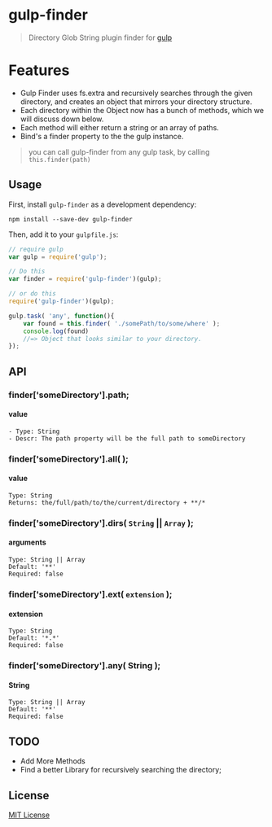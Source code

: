 <!-- (PLUGIN AUTHOR: Please read [Plugin README conventions](https://github.com/wearefractal/gulp/wiki/Plugin-README-Conventions), then delete this line) -->

# gulp-finder
<!-- [![NPM version][npm-image]][npm-url] [![Build Status][travis-image]][travis-url]  [![Coverage Status][coveralls-image]][coveralls-url] [![Dependency Status][depstat-image]][depstat-url] -->

> Directory Glob String plugin finder for [gulp](https://github.com/wearefractal/gulp)


# Features

- Gulp Finder uses fs.extra and recursively searches through the given directory, and creates an object that mirrors your directory structure.
- Each directory within the Object now has a bunch of methods, which we will discuss down below.
- Each method will either return a string or an array of paths.
- Bind's a finder property to the the gulp instance. 


> you can call gulp-finder from any gulp task, by calling `this.finder(path)`

## Usage

First, install `gulp-finder` as a development dependency:

```shell
npm install --save-dev gulp-finder
```

Then, add it to your `gulpfile.js`:

```javascript
// require gulp
var gulp = require('gulp');

// Do this
var finder = require('gulp-finder')(gulp);

// or do this
require('gulp-finder')(gulp);

gulp.task( 'any', function(){
    var found = this.finder( './somePath/to/some/where' );
    console.log(found)
    //=> Object that looks similar to your directory.
});
```

## API

### finder['someDirectory'].path;

#### value
```
- Type: String
- Descr: The path property will be the full path to someDirectory
```


### finder['someDirectory'].all( );

#### value
```
Type: String
Returns: the/full/path/to/the/current/directory + **/*
```



### finder['someDirectory'].dirs( `String` || `Array` );

#### arguments
```
Type: String || Array
Default: '**'
Required: false
```

### finder['someDirectory'].ext( `extension` );

#### extension
```
Type: String
Default: '*.*'
Required: false
```

### finder['someDirectory'].any( String );

#### String
```
Type: String || Array
Default: '**'
Required: false
```


## TODO
- Add More Methods
- Find a better Library for recursively searching the directory;

## License

[MIT License](http://en.wikipedia.org/wiki/MIT_License)

[npm-url]: https://npmjs.org/package/gulp-storage
[npm-image]: https://badge.fury.io/js/gulp-storage.png

[travis-url]: http://travis-ci.org/JoelCoxOKC/gulp-storage
[travis-image]: https://secure.travis-ci.org/JoelCoxOKC/gulp-storage.png?branch=master

[coveralls-url]: https://coveralls.io/r/JoelCoxOKC/gulp-storage
[coveralls-image]: https://coveralls.io/repos/JoelCoxOKC/gulp-storage/badge.png

[depstat-url]: https://david-dm.org/JoelCoxOKC/gulp-storage
[depstat-image]: https://david-dm.org/JoelCoxOKC/gulp-storage.png
